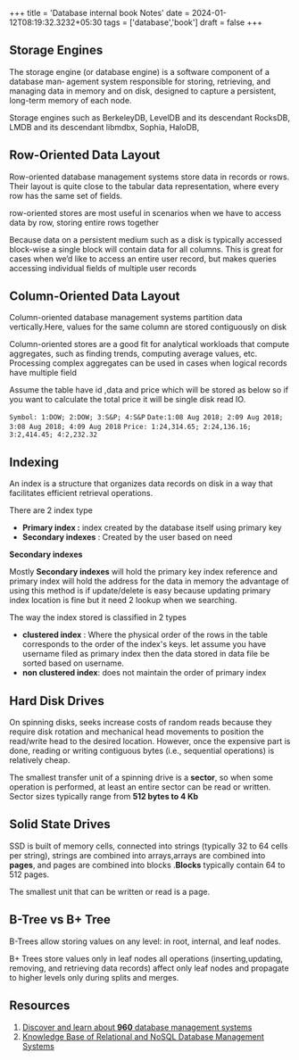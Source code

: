 +++
title = 'Database internal book Notes'
date  = 2024-01-12T08:19:32.3232+05:30
tags  = ['database','book']
draft = false
+++

## Storage Engines

The storage engine (or database engine) is a software component of a database man‐
agement system responsible for storing, retrieving, and managing data in memory
and on disk, designed to capture a persistent, long-term memory of each node.

Storage engines such as BerkeleyDB, LevelDB and its descendant RocksDB, LMDB
and its descendant libmdbx, Sophia, HaloDB,



## Row-Oriented Data Layout

Row-oriented database management systems store data in records or rows. Their layout is quite close to the tabular data representation, where every row has the same set of fields.

row-oriented stores are most useful in scenarios when we have to access data by row, storing entire rows together

Because data on a persistent medium such as a disk is typically accessed block-wise a single block will contain data for all columns. This is great for cases when we’d like to access an entire user record, but makes queries accessing individual fields of multiple user records

## Column-Oriented Data Layout 

Column-oriented database management systems partition data vertically.Here, values for the same column are stored contiguously on disk

Column-oriented stores are a good fit for analytical workloads that compute aggregates, such as finding trends, computing average values, etc. Processing complex aggregates can be used in cases when logical records have multiple field

Assume the table have id ,data and price which will be stored as below so if you want to calculate the total price it will be single disk read IO.

`Symbol: 1:DOW; 2:DOW; 3:S&P; 4:S&P`
`Date:1:08 Aug 2018; 2:09 Aug 2018; 3:08 Aug 2018; 4:09 Aug 2018`
`Price: 1:24,314.65; 2:24,136.16; 3:2,414.45; 4:2,232.32`

##  Indexing 

An index is a structure that organizes data records on disk in a way that facilitates
efficient retrieval operations.

There are 2 index type
- **Primary index :** index created by the database itself using primary key 
- **Secondary indexes** : Created by the user based on need 

**Secondary indexes**

 Mostly **Secondary indexes** will hold the primary key index reference and primary index will hold the address for the data in memory the advantage of using this method is if update/delete is easy because updating primary index location is fine but it need 2 lookup when we searching.

The way the index stored is classified in 2 types
- **clustered index** : Where the physical order of the rows in the table corresponds to the order of the index's keys. let assume you have username filed as primary index then the data stored in data file be sorted based on username.
- **non clustered index**: does not maintain the order of primary index


## Hard Disk Drives

On spinning disks, seeks increase costs of random reads because they require disk rotation and mechanical head movements to position the read/write head to the desired location. However, once the expensive part is done, reading or writing contiguous bytes (i.e., sequential operations) is relatively cheap.

The smallest transfer unit of a spinning drive is a **sector**, so when some operation is
performed, at least an entire sector can be read or written. Sector sizes typically range
from **512 bytes to 4 Kb**

## Solid State Drives

SSD is built of memory cells, connected into strings (typically 32 to 64 cells per string), strings are combined into arrays,arrays are combined into **pages**, and pages are combined into blocks .**Blocks** typically contain 64 to 512 pages.

The smallest unit that can be written or read is a page.


## B-Tree vs B+ Tree

B-Trees allow storing values on any level: in root, internal, and leaf nodes.

B+ Trees store values only in leaf nodes all operations (inserting,updating, removing, and retrieving data records) affect only leaf nodes and propagate to higher levels only during splits and merges.
















## Resources
1. [Discover and learn about **960** database management systems](https://dbdb.io/)
2. [Knowledge Base of Relational and NoSQL Database Management Systems](https://db-engines.com/en/)